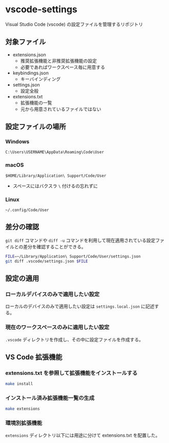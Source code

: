 # vscode-settings

Visual Studio Code (vscode) の設定ファイルを管理するリポジトリ

## 対象ファイル

- extensions.json
  - 推奨拡張機能と非推奨拡張機能の設定
  - 必要であればワークスペース毎に用意する
- keybindings.json
  - キーバインディング
- settings.json
  - 設定全般
- extensions.txt
  - 拡張機能の一覧
  - 元から用意されているファイルではない

## 設定ファイルの場所

### Windows

`C:\Users\USERNAME\AppData\Roaming\Code\User`

### macOS

`$HOME/Library/Application\ Support/Code/User`

- スペースにはバクスラ `\` 付けるの忘れずに

### Linux

`~/.config/Code/User`

## 差分の確認

`git diff` コマンドや `diff -u` コマンドを利用して現在適用されている設定ファイルとの差分を確認することができる。

```sh
FILE=~/Library/Application\ Support/Code/User/settings.json
git diff .vscode/settings.json $FILE
```

## 設定の適用

### ローカルデバイスのみで適用したい設定

ローカルのデバイスのみで適用したい設定は `settings.local.json` に記述する。

### 現在のワークスペースのみに適用したい設定

`.vscode` ディレクトリを作成し、その中に設定ファイルを作成する。

## VS Code 拡張機能

### extensions.txt を参照して拡張機能をインストールする

```sh
make install
```

### インストール済み拡張機能一覧の生成

```sh
make extensions
```

### 環境別拡張機能

`extensions` ディレクトリ以下には用途に分けて extensions.txt を配置した。
